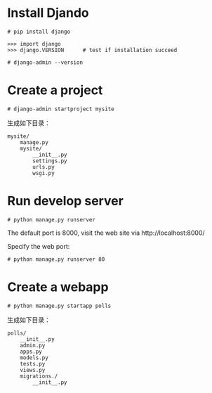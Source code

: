 # Install Djando

    # pip install django

	>>> import django
	>>> django.VERSION      # test if installation succeed

	# django-admin --version

# Create a project

    # django-admin startproject mysite

生成如下目录：

	mysite/
		manage.py
		mysite/
			__init__.py
			settings.py
			urls.py
			wsgi.py

# Run develop server

	# python manage.py runserver

The default port is 8000, visit the web site via http://localhost:8000/


Specify the web port:

	# python manage.py runserver 80


# Create a webapp

	# python manage.py startapp polls 

生成如下目录：

	polls/
		__init__.py
		admin.py
		apps.py
		models.py
		tests.py
		views.py
		migrations./
			__init__.py

